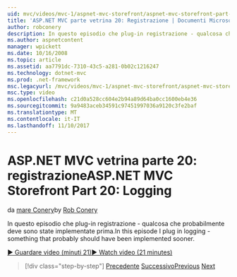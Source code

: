 ```yaml
---
uid: mvc/videos/mvc-1/aspnet-mvc-storefront/aspnet-mvc-storefront-part-20-logging
title: 'ASP.NET MVC parte vetrina 20: Registrazione | Documenti Microsoft'
author: robconery
description: In questo episodio che plug-in registrazione - qualcosa che probabilmente deve sono state implementate prima.
ms.author: aspnetcontent
manager: wpickett
ms.date: 10/16/2008
ms.topic: article
ms.assetid: aa7791dc-7310-43c5-a281-0b02c1216247
ms.technology: dotnet-mvc
ms.prod: .net-framework
msc.legacyurl: /mvc/videos/mvc-1/aspnet-mvc-storefront/aspnet-mvc-storefront-part-20-logging
msc.type: video
ms.openlocfilehash: c21d0a528cc604e2b94a89d64ba0cc1600eb4e36
ms.sourcegitcommit: 9a9483aceb34591c97451997036a9120c3fe2baf
ms.translationtype: MT
ms.contentlocale: it-IT
ms.lasthandoff: 11/10/2017
---
```

<a name="aspnet-mvc-storefront-part-20-logging"></a><span data-ttu-id="36791-103">ASP.NET MVC vetrina parte 20: registrazione</span><span class="sxs-lookup"><span data-stu-id="36791-103">ASP.NET MVC Storefront Part 20: Logging</span></span>
====================
<span data-ttu-id="36791-104">da [mare Conery](https://github.com/robconery)</span><span class="sxs-lookup"><span data-stu-id="36791-104">by [Rob Conery](https://github.com/robconery)</span></span>

<span data-ttu-id="36791-105">In questo episodio che plug-in registrazione - qualcosa che probabilmente deve sono state implementate prima.</span><span class="sxs-lookup"><span data-stu-id="36791-105">In this episode I plug in logging - something that probably should have been implemented sooner.</span></span>

[<span data-ttu-id="36791-106">&#9654; Guardare video (minuti 21)</span><span class="sxs-lookup"><span data-stu-id="36791-106">&#9654; Watch video (21 minutes)</span></span>](https://channel9.msdn.com/Blogs/ASP-NET-Site-Videos/aspnet-mvc-storefront-part-20-logging)

>[!div class="step-by-step"]
<span data-ttu-id="36791-107">[Precedente](aspnet-mvc-storefront-part-19a-windows-workflow-followup.md)
[Successivo](aspnet-mvc-storefront-part-21-order-manager-and-personalization.md)</span><span class="sxs-lookup"><span data-stu-id="36791-107">[Previous](aspnet-mvc-storefront-part-19a-windows-workflow-followup.md)
[Next](aspnet-mvc-storefront-part-21-order-manager-and-personalization.md)</span></span>
